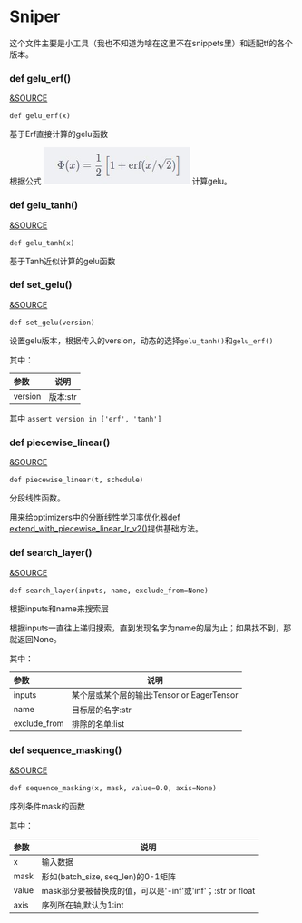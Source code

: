 # Sniper

这个文件主要是小工具（我也不知道为啥在这里不在snippets里）和适配tf的各个版本。


### def gelu_erf()

[&SOURCE](https://github.com/bojone/bert4keras/blob/master/bert4keras/backend.py#L28 )

    def gelu_erf(x)

基于Erf直接计算的gelu函数

根据公式
![img](../imgs/gelu_erf.jpg)
计算gelu。


### def gelu_tanh()

[&SOURCE](https://github.com/bojone/bert4keras/blob/master/bert4keras/backend.py#L34 )

    def gelu_tanh(x)

基于Tanh近似计算的gelu函数

### def set_gelu()

[&SOURCE](https://github.com/bojone/bert4keras/blob/master/bert4keras/backend.py#L43 )

    def set_gelu(version)

设置gelu版本，根据传入的version，动态的选择`gelu_tanh()`和`gelu_erf()`

其中：

|参数| 说明|
|:-----  |-----|
|version|版本:str|

其中 `assert version in ['erf', 'tanh']`

### def piecewise_linear()

[&SOURCE](https://github.com/bojone/bert4keras/blob/master/bert4keras/backend.py#L54 )

    def piecewise_linear(t, schedule)

分段线性函数。

用来给optimizers中的分断线性学习率优化器[def extend_with_piecewise_linear_lr_v2()](https://github.com/Sniper970119/bert4keras_document/tree/master/optimizers#def-extend_with_piecewise_linear_lr_v2() )提供基础方法。


### def search_layer()

[&SOURCE](https://github.com/bojone/bert4keras/blob/master/bert4keras/backend.py#L82 )

    def search_layer(inputs, name, exclude_from=None)

根据inputs和name来搜索层

根据inputs一直往上递归搜索，直到发现名字为name的层为止；如果找不到，那就返回None。

其中：

|参数| 说明|
|:-----  |-----|
|inputs|某个层或某个层的输出:Tensor or EagerTensor|
|name|目标层的名字:str|
|exclude_from|排除的名单:list|


### def sequence_masking()

[&SOURCE](https://github.com/bojone/bert4keras/blob/master/bert4keras/backend.py#L117 )

    def sequence_masking(x, mask, value=0.0, axis=None)


序列条件mask的函数


其中：

|参数| 说明|
|:-----  |-----|
|x|输入数据 |
|mask|形如(batch_size, seq_len)的0-1矩阵|
|value| mask部分要被替换成的值，可以是'-inf'或'inf'；:str or float|
|axis|序列所在轴,默认为1:int|






